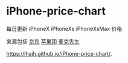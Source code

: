 # iPhone-price-chart

每日更新 iPhoneX iPhoneXs iPhoneXsMax 价格

来源包括 [京东](https://www.jd.com/) [苹果团](http://www.appletuan.com/price/431?cid=8) [麦克先生](https://mrmaccn.taobao.com/category-1111028195.htm?spm=a1z10.1-c.w5002-17574706169.7.74411f73WCusCd&search=y&catName=iPhone)

https://lhajh.github.io/iPhone-price-chart/.
